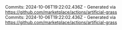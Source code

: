 Commits: 2024-10-06T19:22:02.436Z - Generated via https://github.com/marketplace/actions/artificial-grass
<br>
Commits: 2024-10-06T19:22:02.436Z - Generated via https://github.com/marketplace/actions/artificial-grass
<br>
